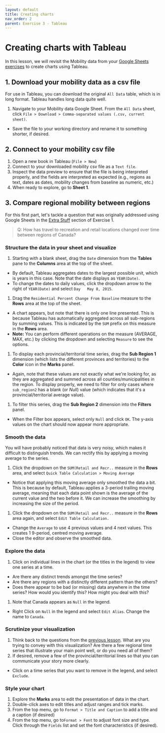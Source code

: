 ```yaml
---
layout: default
title: Creating charts
nav_order: 2
parent: Exercise 3 - Tableau
---
```


# Creating charts with Tableau
In this lesson, we will revisit the Mobility data from your [Google Sheets exercises](exercise1) to create charts using Tableau. 

## 1. Download your mobility data as a csv file
For use in Tableau, you can download the original ```All Data``` table, which is in long format. Tableau handles long data quite well.
1. Navigate to your Mobility data Google Sheet. From the ```All Data``` sheet, click ```File > Download > Comma-separated values (.csv, current sheet)```. 
  - Save the file to your working directory and rename it to something shorter, if desired. 

## 2. Connect to your mobility csv file 
1. Open a new book in Tableau (```File > New```)
1. Connect to your downloaded mobility csv file as a ```Text file```.
1. Inspect the data preview to ensure that the file is being interpreted properly, and the fields are interpreted as expected (e.g., regions as text, dates as dates, mobility changes from baseline as numeric, etc.)
1. When ready to explore, go to **Sheet 1**. 

## 3. Compare regional mobility between regions
For this first part, let's tackle a question that was originally addressed using Google Sheets in the [Extra Stuff](google-sheets4) section of Exercise 1. 

> Q: How has travel to recreation and retail locations changed over time between regions of Canada?  

### Structure the data in your sheet and visualize
1. Starting with a blank sheet, drag the ```Date``` dimension from the **Tables** pane to the **Columns** area at the top of the sheet. 
  - By default, Tableau aggregates dates to the largest possible unit, which is years in this case. Note that the date displays as ```YEAR(Date)```. 
  - To change the dates to daily values, click the dropdown arrow to the right of ```YEAR(Date)``` and select ```Day   May 8, 2015```.
1. Drag the ```Residential Percent Change From Baseline``` measure to the **Rows** area at the top of the sheet. 
  - A chart appears, but note that there is only one line presented. This is because Tableau has automatically aggregated across all sub-regions by summing values. This is indicated by the ```SUM``` prefix on this measure in the **Rows** area. 
  - **Note:** You can perform different operations on the measure (AVERAGE, MAX, etc.) by clicking the dropdown and selecting ```Measure``` to see the options. 
1. To display each provincial/territorial time series, drag the **Sub Region 1** dimension (which lists the different provinces and territories) to the **Color** icon in the **Marks** panel. 
  - Again, note that these values are not exactly what we're looking for, as they are aggregated and summed across all counties/municipalities in the region. To display properly, we need to filter for only cases where ```sub_region2``` has a blank (or *Null*) value (which indicates that it's a provincial/territorial average value).  
1. To filter this series, drag the **Sub Region 2** dimension into the **Filters** panel. 
  - When the Filter box appears, select only ```Null``` and click ```OK```. The y-axis values on the chart should now appear more appropriate. 

### Smooth the data
You will have probably noticed that data is very noisy, which makes it difficult to distinguish trends. We can rectify this by applying a moving average to the series. 
1. Click the dropdown on the ```SUM(Retail and Recr..``` measure in the **Rows** area, and select ```Quick Table Calculation > Moving Average```
  - Notice that applying this moving average only smoothed the data a bit. This is because by default, Tableau applies a 3-period trailing moving average, meaning that each data point shown is the average of the current value and the two before it. We can increase the smoothing by increasing the size of the period.  
1. Click the dropdown on the ```SUM(Retail and Recr..``` measure in the **Rows** area again, and select ```Edit Table Calculation.```
  - Change the ```Average``` to use 4 previous values and 4 next values. This creates 1 9-period, centred moving average. 
  - Close the editor and observe the smoothed data. 

### Explore the data  
1. Click on individual lines in the chart (or the titles in the legend) to view one series at a time. 
  - Are there any distinct trends amongst the time series? 
  - Are there any regions with a distinctly different pattern than the others? 
  - Does there appear to be bad (or missing) data anywhere in the time series? How would you identify this? How might you deal with this? 
1. Note that Canada appears as ```Null``` in the legend. 
  - Right Click on ```Null``` in the legend and select ```Edit Alias```. Change the name to ```Canada```.
  
### Scrutinize your visualization
1. Think back to the questions from the [previous lesson](tableau1#scrutinize-your-visualization). What are you trying to convey with this visualization? Are there a few regional time series that illustrate your main point well, or do you need all of them? 
1. If desired, remove a few of the provincial/territorial lines so that you can communicate your story more clearly.
  - Click on a time series that you want to remove in the legend, and select ```Exclude```. 

### Style your chart
1. Explore the **Marks** area to edit the presentation of data in the chart.
1. Double-click axes to edit titles and adjust ranges and tick marks. 
1. From the top menu, go to ```Format > Title and Caption``` to add a title and a caption (if desired)
1. From the top menu, go to```Format > Font``` to adjust font size and type. Click through the ```Fields``` list and set the font characteristics (if desired). 

